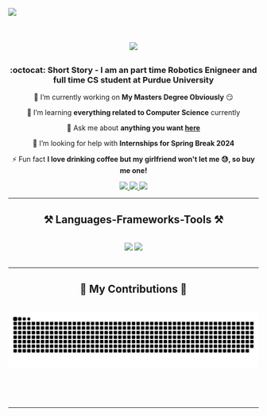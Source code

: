 <a align ='left' href="https://visitorbadge.io/status?path=https%3A%2F%2Fgithub.com%2FAsm3515%2FAsm3515"><img src="https://api.visitorbadge.io/api/visitors?path=https%3A%2F%2Fgithub.com%2FAsm3515%2FAsm3515&label=Hello%20Watcher%20Number&labelColor=%23dce775&countColor=%23263759" /></a>

<h1 align="center">
    <img src="https://readme-typing-svg.herokuapp.com/?font=Righteous&size=35&center=true&vCenter=true&width=500&height=70&duration=4000&lines=Hi+There!+👋;+I'm+Ajinkya+More!;" />
</h1>

<h3 align="center">:octocat: Short Story -  I am an part time Robotics Enigneer and full time CS student at Purdue University</h3>

<div align="center">
 
 🔭 I’m currently working on **My Masters Degree Obviously** :smirk:
 
 🌱 I’m learning **everything related to Computer Science** currently
 
 💁 Ask me about **anything you want [here](https://github.com/Asm3515/Asm3515/issues)**

 🤔 I’m looking for help with **Internships for Spring Break 2024**
 
 ⚡ Fun fact **I love drinking coffee but my girlfriend won't let me 😓, so buy me one!**

</div>

<div align="center"> 
  <a href="mailto:ajinkya.more3515@gmail.com">
    <img src="https://img.shields.io/badge/Gmail-333333?style=for-the-badge&logo=gmail&logoColor=red" />
  </a>
  <a href="https://www.linkedin.com/in/ajinkyasmore" target="_blank">
    <img src="https://img.shields.io/badge/LinkedIn-0077B5?style=for-the-badge&logo=linkedin&logoColor=white" target="_blank" />
  </a>
  <a href="https:google.com" target="_blank">
     <img src="https://img.shields.io/badge/Portfolio-FF5722?style=for-the-badge&logo=todoist&logoColor=white" target="_blank" /> <!-- sqlite, safari, google-chrome are other good icon options -->
  </a>
</div>


 <hr/>

 <h2 align="center">⚒️ Languages-Frameworks-Tools ⚒️</h2>
<br/>
<div align="center">
    <img src="https://skillicons.dev/icons?i=react,mui,html,css,vscode,github,git,r,postman,raspberrypi" />
    <img src="https://skillicons.dev/icons?i=nodejs,python,javascript,express,firebase,mongodb,mysql" /><br>
</div>
<br/>
<hr/>

<div align="center">
  <h2>🐍 My Contributions 🐍</h2>
  <br>
  <img alt="snake eating my contributions" src="https://raw.githubusercontent.com/salesp07/salesp07/output/github-contribution-grid-snake.svg" />
  
  <br/><br/><br/>
</div>

<hr/>
